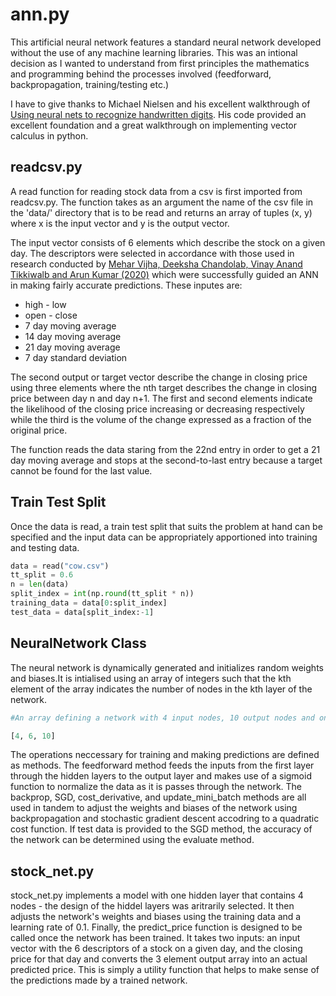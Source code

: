 # ann.py #

This artificial neural network features a standard neural network developed without the use of any machine learning libraries. This was an intional decision as I wanted to understand from first principles the mathematics and programming behind the processes involved (feedforward, backpropagation, training/testing etc.)

I have to give thanks to Michael Nielsen and his excellent walkthrough of [Using neural nets to recognize handwritten digits](http://neuralnetworksanddeeplearning.com/chap1.html). His code provided an excellent foundation and a great walkthrough on implementing vector calculus in python.


## readcsv.py ##
A read function for reading stock data from a csv is first imported from readcsv.py. The function takes as an argument the name of the csv file in the 'data/' directory that is to be read and returns an array of tuples (x, y) where x is the input vector and y is the output vector. 

The input vector consists of 6 elements which describe the stock on a given day. The descriptors were selected in accordance with those used in research conducted by [Mehar Vijha, Deeksha Chandolab, Vinay Anand Tikkiwalb and Arun Kumar (2020)](https://www.sciencedirect.com/science/article/pii/S1877050920307924) which were successfully guided an ANN in making fairly accurate predictions. These inputes are:

* high - low 
* open - close
* 7 day moving average
* 14 day moving average
* 21 day moving average
* 7 day standard deviation

The second output or target vector describe the change in closing price using three elements where the nth target describes the change in closing price between day n and day n+1. The first and second  elements indicate the likelihood of the closing price increasing or decreasing respectively while the third is the volume of the change expressed as a fraction of the original price.

The function reads the data staring from the 22nd entry in order to get a 21 day moving average and stops at the second-to-last entry because a target cannot be found for the last value.


## Train Test Split ##
Once the data is read, a train test split that suits the problem at hand can be specified and the input data can be appropriately apportioned into training and testing data.

```python
data = read("cow.csv")
tt_split = 0.6
n = len(data)
split_index = int(np.round(tt_split * n))
training_data = data[0:split_index]
test_data = data[split_index:-1]
```

## NeuralNetwork Class ##
The neural network is dynamically generated and initializes random weights and biases.It is intialised using an array of integers such that the kth element of the array indicates the number of nodes in the kth layer of the network.

```python
#An array defining a network with 4 input nodes, 10 output nodes and one hidden layer with 6 nodes.

[4, 6, 10]
```

The operations neccessary for training and making predictions are defined as methods. The feedforward method feeds the inputs from the first layer through the hidden layers to the output layer and makes use of a sigmoid function to normalize the data as it is passes through the network. The backprop, SGD, cost_derivative, and update_mini_batch methods are all used in tandem to adjust the weights and biases of the network using backpropagation and stochastic gradient descent accodring to a quadratic cost function. If test data is provided to the SGD method, the accuracy of the network can be determined using the evaluate method.


## stock_net.py ##
stock_net.py implements a model with one hidden layer that contains 4 nodes - the design of the hiddel layers was aritrarily selected. It then adjusts the network's weights and biases using the training data and a learning rate of 0.1. Finally, the predict_price function is designed to be called once the network has been trained. It takes two inputs: an input vector with the 6 descriptors of a stock on a given day, and the closing price for that day and converts the 3 element output array into an actual predicted price. This is simply a utility function that helps to make sense of the predictions made by a trained network.
